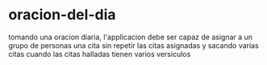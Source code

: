 # oracion-del-dia
tomando una oracion diaria, l'applicacion debe ser capaz de asignar a un grupo de personas una cita sin repetir las citas asignadas y sacando varias citas cuando las citas halladas tienen varios versiculos
